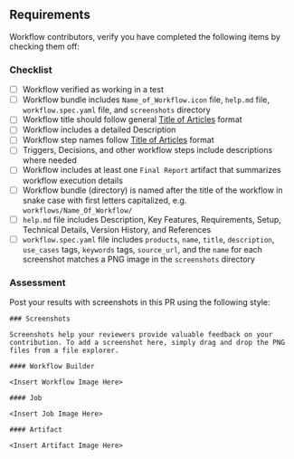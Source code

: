 ## Requirements

Workflow contributors, verify you have completed the following items by checking them off:

### Checklist
- [ ] Workflow verified as working in a test
- [ ] Workflow bundle includes `Name_of_Workflow.icon` file, `help.md` file, `workflow.spec.yaml` file, and `screenshots` directory
- [ ] Workflow title should follow general [Title of Articles](http://grammar.yourdictionary.com/capitalization/rules-for-capitalization-in-titles.html) format
- [ ] Workflow includes a detailed Description
- [ ] Workflow step names follow [Title of Articles](http://grammar.yourdictionary.com/capitalization/rules-for-capitalization-in-titles.html) format
- [ ] Triggers, Decisions, and other workflow steps include descriptions where needed
- [ ] Workflow includes at least one `Final Report` artifact that summarizes workflow execution details
- [ ] Workflow bundle (directory) is named after the title of the workflow in snake case with first letters capitalized, e.g. `workflows/Name_Of_Workflow/`
- [ ] `help.md` file includes Description, Key Features, Requirements, Setup, Technical Details, Version History, and References
- [ ] `workflow.spec.yaml` file includes `products`, `name`, `title`, `description`, `use_cases` tags, `keywords` tags, `source_url`, and the `name` for each screenshot matches a PNG image in the `screenshots` directory

### Assessment

Post your results with screenshots in this PR using the following style:

```
### Screenshots

Screenshots help your reviewers provide valuable feedback on your contribution. To add a screenshot here, simply drag and drop the PNG files from a file explorer.

#### Workflow Builder

<Insert Workflow Image Here>

#### Job

<Insert Job Image Here>

#### Artifact

<Insert Artifact Image Here>
```
